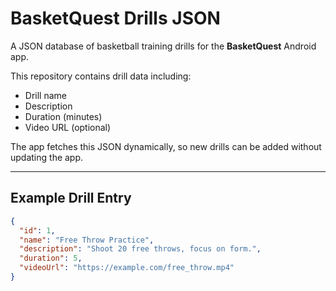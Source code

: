 # BasketQuest Drills JSON

A JSON database of basketball training drills for the **BasketQuest** Android app.

This repository contains drill data including:

- Drill name
- Description
- Duration (minutes)
- Video URL (optional)

The app fetches this JSON dynamically, so new drills can be added without updating the app.

---

## Example Drill Entry

```json
{
  "id": 1,
  "name": "Free Throw Practice",
  "description": "Shoot 20 free throws, focus on form.",
  "duration": 5,
  "videoUrl": "https://example.com/free_throw.mp4"
}
